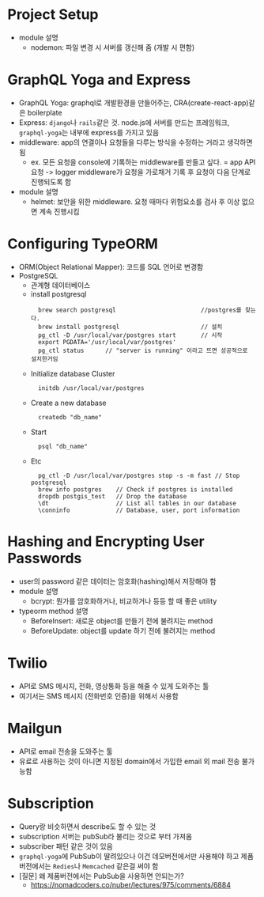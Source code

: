 # Project Setup

- module 설명
  - nodemon: 파일 변경 시 서버를 갱신해 줌 (개발 시 편함)

# GraphQL Yoga and Express

- GraphQL Yoga: graphql로 개발환경을 만들어주는, CRA(create-react-app)같은 boilerplate
- Express: `django`나 `rails`같은 것. node.js에 서버를 만드는 프레임워크, `graphql-yoga`는 내부에 express를 가지고 있음
- middleware: app의 연결이나 요청들을 다루는 방식을 수정하는 거라고 생각하면 됨
  - ex. 모든 요청을 console에 기록하는 middleware를 만들고 싶다. = app API 요청 -> logger middleware가 요청을 가로채거 기록 후 요청이 다음 단계로 진행되도록 함
- module 설명
  - helmet: 보안을 위한 middleware. 요청 때마다 위험요소를 검사 후 이상 없으면 계속 진행시킴

# Configuring TypeORM

- ORM(Object Relational Mapper): 코드를 SQL 언어로 변경함
- PostgreSQL
  - 관계형 데이터베이스
  - install postgresql
    ```shell
      brew search postgresql                        //postgres를 찾는다.
      brew install postgresql                       // 설치
      pg_ctl -D /usr/local/var/postgres start       // 시작
      export PGDATA='/usr/local/var/postgres'
      pg_ctl status      // "server is running" 이라고 뜨면 성공적으로 설치한거임
    ```
  - Initialize database Cluster
    ```shell
      initdb /usr/local/var/postgres
    ```
  - Create a new database
    ```shell
      createdb "db_name"
    ```
  - Start
    ```shell
      psql "db_name"
    ```
  - Etc
    ```shell
      pg_ctl -D /usr/local/var/postgres stop -s -m fast // Stop postgresql
      brew info postgres    // Check if postgres is installed
      dropdb postgis_test   // Drop the database
      \dt                   // List all tables in our database
      \conninfo             // Database, user, port information
    ```

# Hashing and Encrypting User Passwords

- user의 password 같은 데이터는 암호화(hashing)해서 저장해야 함
- module 설명
  - bcrypt: 뭔가를 암호화하거나, 비교하거나 등등 할 때 좋은 utility
- typeorm method 설명
  - BeforeInsert: 새로운 object를 만들기 전에 불려지는 method
  - BeforeUpdate: object를 update 하기 전에 불려지는 method

# Twilio

- API로 SMS 메시지, 전화, 영상통화 등을 해줄 수 있게 도와주는 툴
- 여기서는 SMS 메시지 (전화번호 인증)을 위해서 사용함

# Mailgun

- API로 email 전송을 도와주는 툴
- 유료로 사용하는 것이 아니면 지정된 domain에서 가입한 email 외 mail 전송 불가능함

# Subscription

- Query랑 비슷하면서 describe도 할 수 있는 것
- subscription 서버는 pubSub라 불리는 것으로 부터 가져옴
- subscriber 패턴 같은 것이 있음
- `graphql-yoga`에 PubSub이 딸려있으나 이건 데모버전에서만 사용해야 하고 제품버전에서는 `Redies`나 `Memcached` 같은걸 써야 함
- [질문] 왜 제품버전에서는 PubSub을 사용하면 안되는가?
  - https://nomadcoders.co/nuber/lectures/975/comments/6884
